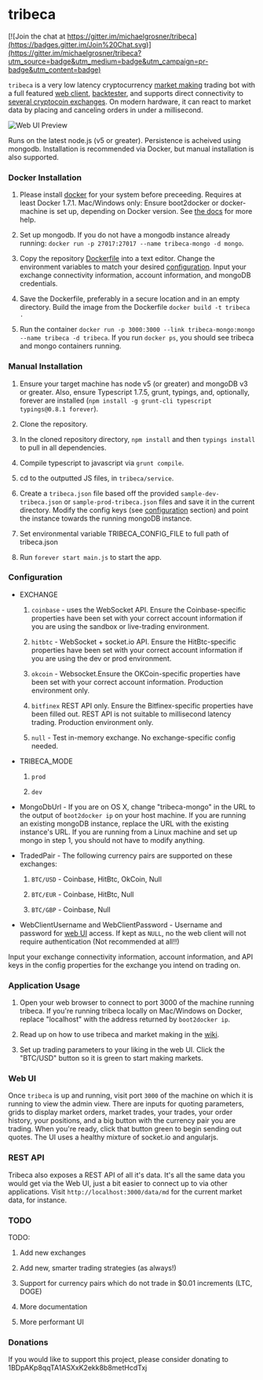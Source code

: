 # tribeca

[![Join the chat at https://gitter.im/michaelgrosner/tribeca](https://badges.gitter.im/Join%20Chat.svg)](https://gitter.im/michaelgrosner/tribeca?utm_source=badge&utm_medium=badge&utm_campaign=pr-badge&utm_content=badge)

`tribeca` is a very low latency cryptocurrency [market making](https://github.com/michaelgrosner/tribeca/wiki#what-is-market-making) trading bot with a full featured [web client](https://github.com/michaelgrosner/tribeca#web-ui), [backtester](https://github.com/michaelgrosner/tribeca/wiki#how-can-i-test-new-trading-strategies), and supports direct connectivity to [several cryptocoin exchanges](https://github.com/michaelgrosner/tribeca#configuration). On modern hardware, it can react to market data by placing and canceling orders in under a millisecond. 

![Web UI Preview](https://raw.githubusercontent.com/michaelgrosner/tribeca/master/docs/web_ui_preview.png)

Runs on the latest node.js (v5 or greater). Persistence is acheived using mongodb. Installation is recommended via Docker, but manual installation is also supported.

### Docker Installation

1. Please install [docker](https://www.docker.com/) for your system before preceeding. Requires at least Docker 1.7.1. Mac/Windows only: Ensure boot2docker or docker-machine is set up, depending on Docker version. See [the docs](https://docs.docker.com/installation/mac/) for more help.

2. Set up mongodb. If you do not have a mongodb instance already running: `docker run -p 27017:27017 --name tribeca-mongo -d mongo`.

3. Copy the repository [Dockerfile](https://raw.githubusercontent.com/michaelgrosner/tribeca/master/Dockerfile) into a text editor. Change the environment variables to match your desired [configuration](https://github.com/michaelgrosner/tribeca#configuration). Input your exchange connectivity information, account information, and mongoDB credentials.

4. Save the Dockerfile, preferably in a secure location and in an empty directory. Build the image from the Dockerfile `docker build -t tribeca .`

5. Run the container `docker run -p 3000:3000 --link tribeca-mongo:mongo --name tribeca -d tribeca`. If you run `docker ps`, you should see tribeca and mongo containers running.

### Manual Installation

1. Ensure your target machine has node v5 (or greater) and mongoDB v3 or greater. Also, ensure Typescript 1.7.5, grunt, typings, and, optionally, forever are installed (`npm install -g grunt-cli typescript typings@0.8.1 forever`).

2. Clone the repository.

3. In the cloned repository directory, `npm install` and then `typings install` to pull in all dependencies.

4. Compile typescript to javascript via `grunt compile`.

5. cd to the outputted JS files, in `tribeca/service`. 

6. Create a `tribeca.json` file based off the provided `sample-dev-tribeca.json` or `sample-prod-tribeca.json` files and save it in the current directory. Modify the config keys (see [configuration](https://github.com/michaelgrosner/tribeca#configuration) section) and point the instance towards the running mongoDB instance.

7. Set environmental variable TRIBECA_CONFIG_FILE to full path of tribeca.json

8. Run `forever start main.js` to start the app.

### Configuration

  * EXCHANGE
  
    1. `coinbase` - uses the WebSocket API. Ensure the Coinbase-specific properties have been set with your correct account information if you are using the sandbox or live-trading environment.
    
    2. `hitbtc` - WebSocket + socket.io API. Ensure the HitBtc-specific properties have been set with your correct account information if you are using the dev or prod environment.
    
    3. `okcoin` - Websocket.Ensure the OKCoin-specific properties have been set with your correct account information. Production environment only.
    
    4. `bitfinex` REST API only. Ensure the Bitfinex-specific properties have been filled out. REST API is not suitable to millisecond latency trading. Production environment only.
    
    5. `null` - Test in-memory exchange. No exchange-specific config needed.
    
  * TRIBECA_MODE
  
    1. `prod`
    
    2. `dev`
    
  * MongoDbUrl - If you are on OS X, change "tribeca-mongo" in the URL to the output of `boot2docker ip` on your host machine. If you are running an existing mongoDB instance, replace the URL with the existing instance's URL. If you are running from a Linux machine and set up mongo in step 1, you should not have to modify anything.
  
  * TradedPair - The following currency pairs are supported on these exchanges:
  
    1. `BTC/USD` - Coinbase, HitBtc, OkCoin, Null
    
    2. `BTC/EUR` - Coinbase, HitBtc, Null
    
    3. `BTC/GBP` - Coinbase, Null
    
  * WebClientUsername and WebClientPassword - Username and password for [web UI](https://github.com/michaelgrosner/tribeca#web-ui) access. If kept as `NULL`, no the web client will not require authentication (Not recommended at all!!)

Input your exchange connectivity information, account information, and API keys in the config properties for the exchange you intend on trading on.

### Application Usage

1. Open your web browser to connect to port 3000 of the machine running tribeca. If you're running tribeca locally on Mac/Windows on Docker, replace "localhost" with the address returned by `boot2docker ip`.

2. Read up on how to use tribeca and market making in the [wiki](https://github.com/michaelgrosner/tribeca/wiki).

3. Set up trading parameters to your liking in the web UI. Click the "BTC/USD" button so it is green to start making markets.

### Web UI

Once `tribeca` is up and running, visit port `3000` of the machine on which it is running to view the admin view. There are inputs for quoting parameters, grids to display market orders, market trades, your trades, your order history, your positions, and a big button with the currency pair you are trading. When you're ready, click that button green to begin sending out quotes. The UI uses a healthy mixture of socket.io and angularjs.

### REST API

Tribeca also exposes a REST API of all it's data. It's all the same data you would get via the Web UI, just a bit easier to connect up to via other applications. Visit `http://localhost:3000/data/md` for the current market data, for instance.

### TODO

TODO:

1. Add new exchanges

2. Add new, smarter trading strategies (as always!)

3. Support for currency pairs which do not trade in $0.01 increments (LTC, DOGE)

4. More documentation

5. More performant UI

### Donations

If you would like to support this project, please consider donating to 1BDpAKp8qqTA1ASXxK2ekk8b8metHcdTxj

